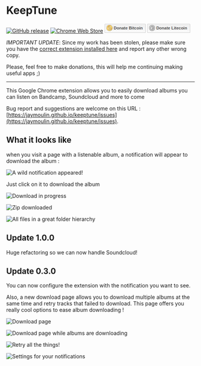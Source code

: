 KeepTune
==
[![GitHub release](https://img.shields.io/github/release/jaymoulin/keeptune.svg)](https://jaymoulin.github.io/keeptune/releases)
[![Chrome Web Store](https://img.shields.io/chrome-web-store/v/oidamlgjlcjhdpkflfefcemhmfpmlfbj.svg)](https://chrome.google.com/webstore/detail/bandcamp-downloader/oidamlgjlcjhdpkflfefcemhmfpmlfbj)
[![Bitcoin donation](https://github.com/jaymoulin/jaymoulin.github.io/raw/master/btc.png "Bitcoin donation")](https://m.freewallet.org/id/374ad82e/btc)
[![Litecoin donation](https://github.com/jaymoulin/jaymoulin.github.io/raw/master/ltc.png "Litecoin donation")](https://m.freewallet.org/id/374ad82e/ltc)

*IMPORTANT UPDATE*: Since my work has been stolen, please make sure you have the [correct extension installed here](https://chrome.google.com/webstore/detail/bandcamp-downloader/oidamlgjlcjhdpkflfefcemhmfpmlfbj) and report any other wrong copy.

Please, feel free to make donations, this will help me continuing making useful apps ;)

_____


This Google Chrome extension allows you to easily download albums you can listen on Bandcamp, Soundcloud and more to come

Bug report and suggestions are welcome on this URL : [https://jaymoulin.github.io/keeptune/issues](https://jaymoulin.github.io/keeptune/issues).

## What it looks like

when you visit a page with a listenable album, a notification will appear to download the album :

![A wild notification appeared!](https://jaymoulin.github.io/keeptune/notif-1.png "A wild notification appeared!")

Just click on it to download the album

![Download in progress](https://jaymoulin.github.io/keeptune/notif-2.png "Download in progress")

![Zip downloaded](https://jaymoulin.github.io/keeptune/zip.png "Zip downloaded")

![All files in a great folder hierarchy](https://jaymoulin.github.io/keeptune/folder.png "All files in a great folder hierarchy")

## Update 1.0.0

Huge refactoring so we can now handle Soundcloud!

## Update 0.3.0

You can now configure the extension with the notification you want to see.

Also, a new download page allows you to download multiple albums at the same time and retry tracks that failed to download.
This page offers you really cool options to ease album downloading ! 
 
 ![Download page](https://jaymoulin.github.io/keeptune/downloadPage.png "Download page")
 
 ![Download page while albums are downloading](https://jaymoulin.github.io/keeptune/downloadPageProgress.png "Download page while albums are downloading")
 
 ![Retry all the things!](https://jaymoulin.github.io/keeptune/retryAll.png "Retry all the things!")
 
 ![Settings for your notifications](https://jaymoulin.github.io/keeptune/settings.png "Settings for your notifications")
 

